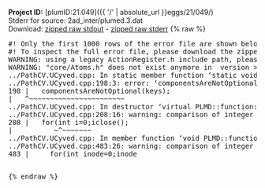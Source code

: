 **Project ID:** [plumID:21.049]({{ '/' | absolute_url }}eggs/21/049/)  
Stderr for source:  2ad_inter/plumed.3.dat   
Download: [zipped raw stdout](plumed.3.dat.plumed.stdout.txt.zip) - [zipped raw stderr](plumed.3.dat.plumed.stderr.txt.zip) 
{% raw %}
<pre>
#! Only the first 1000 rows of the error file are shown below
#! To inspect the full error file, please download the zipped raw stderr file above
WARNING: using a legacy ActionRegister.h include path, please use <<#include "core/ActionRegister.h">>
WARNING: "core/Atoms.h" does not exist anymore in  version >=2.10, you should change your code.
../PathCV.UCyved.cpp: In static member function ‘static void PLMD::function::PathCV::registerKeywords(PLMD::Keywords&)’:
../PathCV.UCyved.cpp:198:3: error: ‘componentsAreNotOptional’ was not declared in this scope
198 |   componentsAreNotOptional(keys);
|   ^~~~~~~~~~~~~~~~~~~~~~~~
../PathCV.UCyved.cpp: In destructor ‘virtual PLMD::function::PathCV::~PathCV()’:
../PathCV.UCyved.cpp:208:16: warning: comparison of integer expressions of different signedness: ‘int’ and ‘unsigned int’ [-Wsign-compare]
208 |   for(int i=0;i<mw_n_;++i){
|               ~^~~~~~
../PathCV.UCyved.cpp: In constructor ‘PLMD::function::PathCV::PathCV(const PLMD::ActionOptions&)’:
../PathCV.UCyved.cpp:236:16: warning: comparison of integer expressions of different signedness: ‘int’ and ‘unsigned int’ [-Wsign-compare]
236 |   for(int i=0;i<mw_n_;++i){
|               ~^~~~~~
../PathCV.UCyved.cpp:259:11: warning: comparison of integer expressions of different signedness: ‘int’ and ‘unsigned int’ [-Wsign-compare]
259 |       if(i==mw_id_) ifiles[i]->close();
|          ~^~~~~~~~
../PathCV.UCyved.cpp: In member function ‘void PLMD::function::PathCV::generatePath()’:
../PathCV.UCyved.cpp:483:26: warning: comparison of integer expressions of different signedness: ‘int’ and ‘unsigned int’ [-Wsign-compare]
483 |     for(int inode=0;inode<nnodes;inode++){
|                     ~~~~~^~~~~~~
../PathCV.UCyved.cpp: In member function ‘void PLMD::function::PathCV::readMultipleWalkers()’:
../PathCV.UCyved.cpp:941:16: warning: comparison of integer expressions of different signedness: ‘int’ and ‘unsigned int’ [-Wsign-compare]
941 |   for(int i=0;i<mw_n_;++i){
|               ~^~~~~~
../PathCV.UCyved.cpp:942:9: warning: comparison of integer expressions of different signedness: ‘int’ and ‘unsigned int’ [-Wsign-compare]
942 |     if(i==mw_id_) continue;
|        ~^~~~~~~~
../PathCV.UCyved.cpp:957:5: error: invalid use of incomplete type ‘class PLMD::Communicator’
957 |     comm.Barrier();
|     ^~~~
In file included from /home/runner/opt/include/plumed/function/../core/../tools/OFile.h:25,
from /home/runner/opt/include/plumed/function/../core/../tools/Log.h:25,
from /home/runner/opt/include/plumed/function/../core/Action.h:30,
from /home/runner/opt/include/plumed/function/../core/ActionWithValue.h:25,
from /home/runner/opt/include/plumed/function/Function.h:25,
from ../PathCV.UCyved.cpp:22:
/home/runner/opt/include/plumed/function/../core/../tools/FileBase.h:29:7: note: forward declaration of ‘class PLMD::Communicator’
29 | class Communicator;
|       ^~~~~~~~~~~~
../PathCV.UCyved.cpp:958:5: error: invalid use of incomplete type ‘class PLMD::Communicator’
958 |     multi_sim_comm.Barrier();
|     ^~~~~~~~~~~~~~
/home/runner/opt/include/plumed/function/../core/../tools/FileBase.h:29:7: note: forward declaration of ‘class PLMD::Communicator’
29 | class Communicator;
|       ^~~~~~~~~~~~
terminate called after throwing an instance of 'PLMD::Plumed::ExceptionError'
what():
(core/PlumedMain.cpp:1502) void PLMD::PlumedMain::load(const std::string&)
An error happened while executing command env PLUMED_ROOT='/home/runner/opt/lib/plumed' PLUMED_VERSION='2.10.0' PLUMED_HTMLDIR='/home/runner/opt/share/doc/plumed' PLUMED_INCLUDEDIR='/home/runner/opt/include' PLUMED_PROGRAM_NAME='plumed' PLUMED_IS_INSTALLED='yes' "/home/runner/opt/lib/plumed"/scripts/mklib.sh -n -o ./../PathCV.2.10.0.so ../PathCV.cpp

[pkrvm7jw40e0xgp:10497] *** Process received signal ***
[pkrvm7jw40e0xgp:10497] Signal: Aborted (6)
[pkrvm7jw40e0xgp:10497] Signal code:  (-6)
[pkrvm7jw40e0xgp:10497] [ 0] /lib/x86_64-linux-gnu/libc.so.6(+0x45330)[0x7f5d81845330]
[pkrvm7jw40e0xgp:10497] [ 1] /lib/x86_64-linux-gnu/libc.so.6(pthread_kill+0x11c)[0x7f5d8189eb2c]
[pkrvm7jw40e0xgp:10497] [ 2] /lib/x86_64-linux-gnu/libc.so.6(gsignal+0x1e)[0x7f5d8184527e]
[pkrvm7jw40e0xgp:10497] [ 3] /lib/x86_64-linux-gnu/libc.so.6(abort+0xdf)[0x7f5d818288ff]
[pkrvm7jw40e0xgp:10497] [ 4] /lib/x86_64-linux-gnu/libstdc++.so.6(+0xa5ff5)[0x7f5d81ca5ff5]
[pkrvm7jw40e0xgp:10497] [ 5] /lib/x86_64-linux-gnu/libstdc++.so.6(+0xbb0da)[0x7f5d81cbb0da]
[pkrvm7jw40e0xgp:10497] [ 6] /lib/x86_64-linux-gnu/libstdc++.so.6(_ZSt10unexpectedv+0x0)[0x7f5d81ca5a55]
[pkrvm7jw40e0xgp:10497] [ 7] /lib/x86_64-linux-gnu/libstdc++.so.6(+0xa5a6f)[0x7f5d81ca5a6f]
[pkrvm7jw40e0xgp:10497] [ 8] plumed(+0x146dd)[0x55d64c6ba6dd]
[pkrvm7jw40e0xgp:10497] [ 9] /lib/x86_64-linux-gnu/libc.so.6(+0x2a1ca)[0x7f5d8182a1ca]
[pkrvm7jw40e0xgp:10497] [10] /lib/x86_64-linux-gnu/libc.so.6(__libc_start_main+0x8b)[0x7f5d8182a28b]
[pkrvm7jw40e0xgp:10497] [11] plumed(+0x15365)[0x55d64c6bb365]
[pkrvm7jw40e0xgp:10497] *** End of error message ***
</pre>
{% endraw %}
